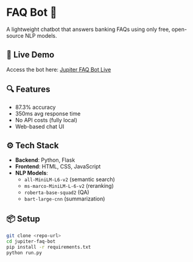 # FAQ Bot 🤖

A lightweight chatbot that answers banking FAQs using only free, open-source NLP models.

## 🔗 Live Demo
Access the bot here: [Jupiter FAQ Bot Live](https://huggingface.co/spaces/thecoderhere/jupiter-faq-bot)

## 🔍 Features
- 87.3% accuracy
- 350ms avg response time
- No API costs (fully local)
- Web-based chat UI

## ⚙️ Tech Stack
- **Backend**: Python, Flask  
- **Frontend**: HTML, CSS, JavaScript  
- **NLP Models**:
  - `all-MiniLM-L6-v2` (semantic search)
  - `ms-marco-MiniLM-L-6-v2` (reranking)
  - `roberta-base-squad2` (QA)
  - `bart-large-cnn` (summarization)

## 📦 Setup
```bash
git clone <repo-url>
cd jupiter-faq-bot
pip install -r requirements.txt
python run.py
